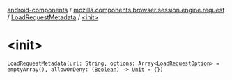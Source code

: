 [android-components](../../index.md) / [mozilla.components.browser.session.engine.request](../index.md) / [LoadRequestMetadata](index.md) / [&lt;init&gt;](./-init-.md)

# &lt;init&gt;

`LoadRequestMetadata(url: `[`String`](https://kotlinlang.org/api/latest/jvm/stdlib/kotlin/-string/index.html)`, options: `[`Array`](https://kotlinlang.org/api/latest/jvm/stdlib/kotlin/-array/index.html)`<`[`LoadRequestOption`](../-load-request-option/index.md)`> = emptyArray(), allowOrDeny: (`[`Boolean`](https://kotlinlang.org/api/latest/jvm/stdlib/kotlin/-boolean/index.html)`) -> `[`Unit`](https://kotlinlang.org/api/latest/jvm/stdlib/kotlin/-unit/index.html)` = {})`